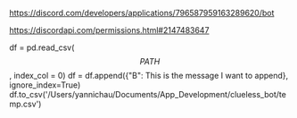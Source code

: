 
https://discord.com/developers/applications/796587959163289620/bot

https://discordapi.com/permissions.html#2147483647

df = pd.read_csv($$PATH$$, index_col = 0)
df = df.append({"B": This is the message I want to append}, ignore_index=True)
df.to_csv('/Users/yannichau/Documents/App_Development/clueless_bot/temp.csv')